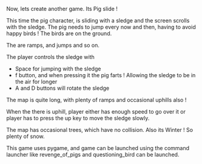 Now, lets create another game. Its Pig slide !


This time the pig character, is sliding with a sledge and the screen scrolls with the sledge. The pig needs to jump every now and then, having to avoid happy birds ! The birds are on the ground.

The are ramps, and jumps and so on.


The player controls the sledge with
- Space for jumping with the sledge
- f button, and when pressing it the pig farts ! Allowing the sledge to be in the air for longer
- A and D buttons will rotate the sledge

The map is quite long, with plenty of ramps and occasional uphills also !

When the there is uphill, player either has enough speed to go over it or player has to press the up key to move the sledge slowly.

The map has occasional trees, which have no collision. Also its Winter ! So plenty of snow.

This game uses pygame, and game can be launched using the command launcher like revenge_of_pigs and questioning_bird can be launched.